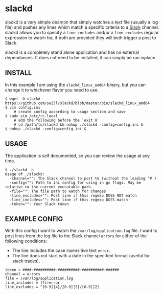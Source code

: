 slackd
======

slackd is a very simple deamon that simply watches a text file (usually a log file) and pushes any lines which match a specific criteria to a [Slack](https://slack.com/) channel.  slackd allows you to specify a `line_includes` and/or a `line_excludes` regular expression to watch for, if both are provided they will both trigger a post to Slack.

slackd is a completely stand alone application and has no external dependances.  It does not need to be installed, it can simply be run inplace.


INSTALL
-------
In this example I am using the `slackd_linux_amd64` binary, but you can change it to whichever flavor you need to use.

```
$ wget -O slackd https://github.com/swill/slackd/blob/master/bin/slackd_linux_amd64
$ vim config.ini
    # create config according to usage section and save
$ sudo vim /etc/rc.local
	# add the following before the `exit 0`
	# cd /path/to/slackd && nohup ./slackd -config=config.ini &
$ nohup ./slackd -config=config.ini &
```


USAGE
-----
The application is self documented, so you can review the usage at any time.  

```
$ ./slackd -h
Usage of ./slackd:
  -channel="": The Slack channel to post to (without the leading '#')
  -config="": Path to ini config for using in go flags. May be relative to the current executable path.
  -file="": The file path to watch for changes
  -line_excludes="": Post line if this regexp DOES NOT match
  -line_includes="": Post line if this regexp DOES match
  -token="": Your Slack token
```


EXAMPLE CONFIG
--------------

With this config I want to watch the `/var/log/application.log` file.  I want to post lines from the log file to the Slack channel `errors` for either of the following conditions:

- The line includes the case insensitive text `error`.
- The line does not start with a date in the specified format (useful for stack traces).

```
token = ####-##########-##########-##########-######
channel = errors
file = /var/log/application.log
line_includes = (?i)error
line_excludes = ^[0-9]{4}/[0-9]{2}/[0-9]{2}
```
